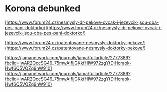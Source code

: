 # Korona debunked
[https://www.forum24.cz/nesmysly-dr-pekove-ovcak-i-jezevcik-jsou-oba-pes-pani-doktorko/](https://www.forum24.cz/nesmysly-dr-pekove-ovcak-i-jezevcik-jsou-oba-pes-pani-doktorko/)

[https://www.forum24.cz/patentovane-nesmysly-doktorky-pekove/](https://www.forum24.cz/patentovane-nesmysly-doktorky-pekove/)

[https://jamanetwork.com/journals/jama/fullarticle/2777389?fbclid=IwAR2QccSG49_75mwAIfIjGKkfHlW972zgYtDiHcraok-Hwf6Q5VQZq9nW910](https://jamanetwork.com/journals/jama/fullarticle/2777389?fbclid=IwAR2QccSG49_75mwAIfIjGKkfHlW972zgYtDiHcraok-Hwf6Q5VQZq9nW910)

